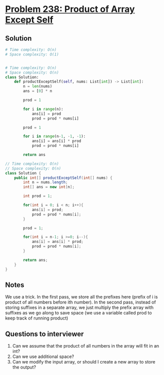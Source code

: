# [Problem 238: Product of Array Except Self](https://leetcode.com/problems/product-of-array-except-self/)

## Solution

```py
# Time complexity: O(n)
# Space complexity: O(1)


# Time complexity: O(n)
# Space complexity: O(n)
class Solution:
    def productExceptSelf(self, nums: List[int]) -> List[int]:
        n = len(nums)
        ans = [0] * n

        prod = 1

        for i in range(n):
            ans[i] = prod
            prod = prod * nums[i]

        prod = 1

        for i in range(n-1, -1, -1):
            ans[i] = ans[i] * prod
            prod = prod * nums[i]

        return ans
```

```java
// Time complexity: O(n)
// Space complexity: O(n)
class Solution {
    public int[] productExceptSelf(int[] nums) {
        int n = nums.length;
        int[] ans = new int[n];

        int prod = 1;

        for(int i = 0; i < n; i++){
            ans[i] = prod;
            prod = prod * nums[i];
        }

        prod = 1;

        for(int i = n-1; i >=0; i--){
            ans[i] = ans[i] * prod;
            prod = prod * nums[i];
        }

        return ans;
    }
}
```

## Notes

We use a trick. In the first pass, we store all the prefixes here (prefix of i is product of all numbers before ith number). In the second pass, instead of storing suffixes in a separate array, we just multiply the prefix array with suffixes as we go along to save space (we use a variable called prod to keep track of running product)

## Questions to interviewer

1. Can we assume that the product of all numbers in the array will fit in an int?
2. Can we use additional space?
3. Can we modify the input array, or should I create a new array to store the output?
